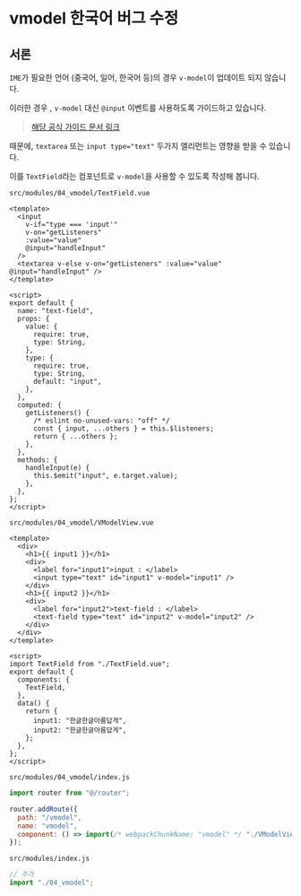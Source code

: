 # vmodel 한국어 버그 수정

## 서론

`IME`가 필요한 언어 (중국어, 일어, 한국어 등)의 경우 `v-model`이 업데이트 되지 않습니다.

이러한 경우 , `v-model` 대신 `@input` 이벤트를 사용하도록 가이드하고 있습니다.

> [해당 공식 가이드 문서 링크](https://v2.vuejs.org/v2/guide/forms.html#Basic-Usage)

때문에, `textarea` 또는 `input type="text"` 두가지 엘리먼트는 영향을 받을 수 있습니다.

이를 `TextField`라는 컴포넌트로 `v-model`을 사용할 수 있도록 작성해 봅니다.

`src/modules/04_vmodel/TextField.vue`

```vue
<template>
  <input
    v-if="type === 'input'"
    v-on="getListeners"
    :value="value"
    @input="handleInput"
  />
  <textarea v-else v-on="getListeners" :value="value" @input="handleInput" />
</template>

<script>
export default {
  name: "text-field",
  props: {
    value: {
      require: true,
      type: String,
    },
    type: {
      require: true,
      type: String,
      default: "input",
    },
  },
  computed: {
    getListeners() {
      /* eslint no-unused-vars: "off" */
      const { input, ...others } = this.$listeners;
      return { ...others };
    },
  },
  methods: {
    handleInput(e) {
      this.$emit("input", e.target.value);
    },
  },
};
</script>
```

`src/modules/04_vmodel/VModelView.vue`

```vue
<template>
  <div>
    <h1>{{ input1 }}</h1>
    <div>
      <label for="input1">input : </label>
      <input type="text" id="input1" v-model="input1" />
    </div>
    <h1>{{ input2 }}</h1>
    <div>
      <label for="input2">text-field : </label>
      <text-field type="text" id="input2" v-model="input2" />
    </div>
  </div>
</template>

<script>
import TextField from "./TextField.vue";
export default {
  components: {
    TextField,
  },
  data() {
    return {
      input1: "한글한글아름답게",
      input2: "한글한글아름답게",
    };
  },
};
</script>
```

`src/modules/04_vmodel/index.js`

```js
import router from "@/router";

router.addRoute({
  path: "/vmodel",
  name: "vmodel",
  component: () => import(/* webpackChunkName: "vmodel" */ "./VModelView.vue"),
});
```

`src/modules/index.js`

```js
// 추가
import "./04_vmodel";
```
